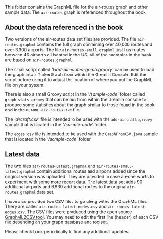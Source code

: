 This folder contains the GraphML file for the air-routes graph and other sample data. The `air-routes` graph is referenced throughout the book.

## About the data referenced in the book

Two versions of the air-routes data set files are provided. The file `air-routes.graphml` contains the full graph containing over 40,000 routes and over 3,300 airports. The file `air-routes-small.graphml` just has routes between 46 airports all located in the US.
All of the examples in the book are based on `air-routes.graphml`.

The small script called *'load-air-routes-graph.groovy'* can be used to load the graph into a TinkerGraph from within the Gremlin Console. Edit the script before using it to adjust the location of where you put the GraphML file on your system.

There is also a small Groovy script in the *'/sample-code'* folder called `graph-stats.groovy` that can be run from within the Gremlin console to produce some statistics about the graph similar to those found in the book and in the `README-air-routes.txt` file.

The *'aircraft.csv'* file is intended to be used with the `add-aircraft.groovy` sample that is located in the *'/sample-code'* folder.

The `edges.csv` file is intended to be used with the `GraphFromCSV.java` sample that is located in the *'/sample-code'* folder.

## Latest data

The two files `air-routes-latest.graphml` and `air-routes-small-latest.graphml` contain additional routes and airports added since the original version was uploaded. They are provided in case anyone wants to experiment with some more recent data. The latest data set adds 90 additional airports and 6,830 additional routes to the original `air-routes.graphml` data set.

I have also provided two CSV files to go along withe the GraphML files. Thery are called `air-routes-latest-nodes.csv` and `air-routes-latest-edges.csv`. The CSV files were produced using the open source [GraphML2CSV tool](https://github.com/awslabs/amazon-neptune-tools/tree/master/graphml2csv). You may need to edit the first line (header) of each CSV file depending on your graph database and toolset. 

Please check back periodically to find any additional updates.
